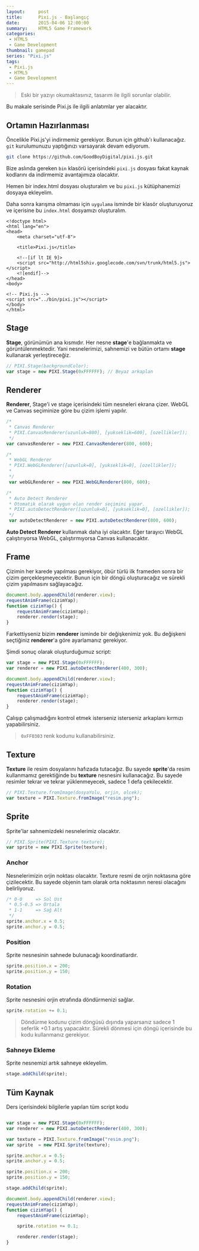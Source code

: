 ```yaml
---
layout:     post
title:      Pixi.js - Başlangıç
date:       2015-04-06 12:00:00
summary:    HTML5 Game Framework
categories:
 - HTML5
 - Game Development
thumbnail: gamepad
series: "Pixi.js"
tags:
 - Pixi.js
 - HTML5
 - Game Development
---
```


> Eski bir yazıyı okumaktasınız, tasarım ile ilgili sorunlar olabilir.

Bu makale serisinde Pixi.js ile ilgili anlatımlar yer alacaktır.

## Ortamın Hazırlanması

Öncelikle Pixi.js'yi indirmemiz gerekiyor. Bunun için github'ı kullanacağız. `git` kurulumunuzu yaptığınızı varsayarak devam ediyorum.

```bash
git clone https://github.com/GoodBoyDigital/pixi.js.git
```

Bize aslında gereken `bin` klasörü içerisindeki `pixi.js` dosyası fakat kaynak kodlarını da indirmemiz avantajımıza olacaktır.

Hemen bir index.html dosyası oluşturalım ve bu `pixi.js` kütüphanemizi dosyaya ekleyelim.

Daha sonra karışma olmaması için `uygulama` isminde bir klasör oluşturuyoruz ve içerisine bu `index.html` dosyamızı oluşturalım.

```
<!doctype html>
<html lang="en">
<head>
	<meta charset="utf-8">

	<title>Pixi.js</title>

	<!--[if lt IE 9]>
	<script src="http://html5shiv.googlecode.com/svn/trunk/html5.js"></script>
	<![endif]-->
</head>
<body>

<!-- Pixi.js -->
<script src="../bin/pixi.js"></script>
</body>
</html>
```

## Stage

**Stage**, görünümün ana kısmıdır. Her nesne **stage**'e bağlanmakta ve görüntülenmektedir. Yani nesnelerimizi, sahnemizi ve bütün ortamı
**stage** kullanarak yerleştireceğiz.

```javascript
// PIXI.Stage(backgroundColor);
var stage = new PIXI.Stage(0xFFFFFF); // Beyaz arkaplan
```

## Renderer

**Renderer**, Stage'i ve stage içerisindeki tüm nesneleri ekrana çizer. WebGL ve Canvas seçiminize göre bu çizim işlemi yapılır.

```javascript
/*
 * Canvas Renderer
 * PIXI.CanvasRenderer(uzunluk=800], [yukseklik=600], [ozellikler]);
 */
var canvasRenderer = new PIXI.CanvasRenderer(800, 600);

/*
 * WebGL Renderer
 * PIXI.WebGLRenderer([uzunluk=0], [yukseklik=0], [ozellikler]);
 *
 */
 var webGLRenderer = new PIXI.WebGLRenderer(800, 600);

/*
 * Auto Detect Renderer
 * Otomatik olarak uygun olan render seçimini yapar.
 * PIXI.autoDetectRenderer([uzunluk=0], [yukseklik=0], [ozellikler]);
 */
 var autoDetectRenderer = new PIXI.autoDetectRenderer(800, 600);
```

**Auto Detect Renderer** kullanmak daha iyi olacaktır. Eğer tarayıcı WebGL çalıştırıyorsa WebGL, çalıştırmıyorsa Canvas kullanacaktır.

## Frame

Çizimin her karede yapılması gerekiyor, öbür türlü ilk frameden sonra bir çizim gerçekleşmeyecektir. Bunun için bir döngü oluşturacağız ve
sürekli çizim yapılmasını sağlayacağız.

```javascript
document.body.appendChild(renderer.view);
requestAnimFrame(cizimYap);
function cizimYap() {
	requestAnimFrame(cizimYap);
	renderer.render(stage);
}
```

Farkettiyseniz bizim **renderer** isminde bir değişkenimiz yok. Bu değişkeni seçtiğiniz **renderer**'a göre ayarlamanız gerekiyor.

Şimdi sonuç olarak oluşturduğumuz script:

```javascript
var stage = new PIXI.Stage(0xFFFFFF);
var renderer = new PIXI.autoDetectRenderer(400, 300);

document.body.appendChild(renderer.view);
requestAnimFrame(cizimYap);
function cizimYap() {
	requestAnimFrame(cizimYap);
	renderer.render(stage);
}
```

Çalışıp çalışmadığını kontrol etmek isterseniz isterseniz arkaplanı kırmızı yapabilirsiniz.

> `0xFF0303` renk kodunu kullanabilirsiniz.

## Texture

**Texture** ile resim dosyalarını hafızada tutacağız. Bu sayede **sprite**'da resim kullanmamız gerektiğinde bu **texture** nesnesini
kullanacağız. Bu sayede resimler tekrar ve tekrar yüklenmeyecek, sadece 1 defa çekilecektir.

```javascript
// PIXI.Texture.fromImage(dosyaYolu, orjin, olcek);
var texture = PIXI.Texture.fromImage("resim.png");
```

## Sprite

Sprite'lar sahnemizdeki nesnelerimiz olacaktır.

```javascript
// PIXI.Sprite(PIXI.Texture texture);
var sprite = new PIXI.Sprite(texture);
```

### Anchor

Nesnelerimizin orjin noktası olacaktır. Texture resmi de orjin noktasına göre çizilecektir. Bu sayede objenin tam olarak orta noktasının
neresi olacağını belirliyoruz.

```javascript
/* 0-0     => Sol Üst
 * 0.5-0.5 => Ortala
 * 1-1     => Sağ Alt
 */
sprite.anchor.x = 0.5;
sprite.anchor.y = 0.5;
```

### Position

Sprite nesnesinin sahnede bulunacağı koordinatlardır.

```javascript
sprite.position.x = 200;
sprite.position.y = 150;
```

### Rotation

Sprite nesnesini orjin etrafında döndürmenizi sağlar.

```javascript
sprite.rotation += 0.1;
```

> Döndürme kodunu çizim döngüsü dışında yaparsanız sadece 1 seferlik +0.1 artış yapacaktır. Sürekli dönmesi için döngü içerisinde bu kodu
kullanmanız gerekiyor.

### Sahneye Ekleme

Sprite nesnemizi artık sahneye ekleyelim.

```javascript
stage.addChild(sprite);
```

## Tüm Kaynak

Ders içerisindeki bilgilerle yapılan tüm script kodu

```javascript

var stage = new PIXI.Stage(0xFFFFFF);
var renderer = new PIXI.autoDetectRenderer(400, 300);

var texture = PIXI.Texture.fromImage("resim.png");
var sprite  = new PIXI.Sprite(texture);

sprite.anchor.x = 0.5;
sprite.anchor.y = 0.5;

sprite.position.x = 200;
sprite.position.y = 150;

stage.addChild(sprite);

document.body.appendChild(renderer.view);
requestAnimFrame(cizimYap);
function cizimYap() {
	requestAnimFrame(cizimYap);

	sprite.rotation += 0.1;

	renderer.render(stage);
}

```